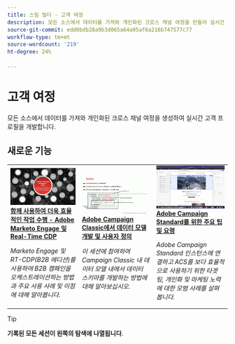 ```yaml
---
title: 스킬 빌더 - 고객 여정
description: 모든 소스에서 데이터를 가져와 개인화된 크로스 채널 여정을 만들어 실시간 고객 프로필을 개발하는 데 도움이 되는 녹화된 웨비나 시리즈입니다.
source-git-commit: edd0bdb28a9b3d065a64a95af6a216b747577c77
workflow-type: tm+mt
source-wordcount: '219'
ht-degree: 24%

---
```


# 고객 여정

모든 소스에서 데이터를 가져와 개인화된 크로스 채널 여정을 생성하여 실시간 고객 프로필을 개발합니다.

## 새로운 기능

<table>
<tr>
  <td>
    <a href="https://experienceleague.adobe.com/docs/skill-builder-events/skill-builder/customer-journeys/2022/b2b-campaigns.html">
      <img alt="함께 사용하여 더욱 효율적인 작업 수행 - Adobe Marketo Engage 및 Real-Time CDP" src="assets/343824.jpeg" />
    </a>
     <div>
      <a href="https://experienceleague.adobe.com/docs/skill-builder-events/skill-builder/customer-journeys/2022/b2b-campaigns.html">
        <strong>함께 사용하여 더욱 효율적인 작업 수행 - Adobe Marketo Engage 및 Real-Time CDP</strong>
      </a>
    </div>
    <p>
    <em>Marketo Engage 및 RT-CDP(B2B 에디션)를 사용하여 B2B 캠페인을 오케스트레이션하는 방법과 주요 사용 사례 및 이점에 대해 알아봅니다.</em>
    <p>
  </td>
  <td>
    <a href="https://experienceleague.adobe.com/docs/skill-builder-events/skill-builder/customer-journeys/2022/data-models.html">
      <img alt="Adobe Campaign Classic에서 데이터 모델 개발 및 사용자 정의" src="assets/343829.jpeg" />
    </a>
     <div>
      <a href="https://experienceleague.adobe.com/docs/skill-builder-events/skill-builder/customer-journeys/2022/data-models.html">
        <strong>Adobe Campaign Classic에서 데이터 모델 개발 및 사용자 정의</strong>
      </a>
    </div>
    <p>
    <em>이 세션에 참여하여 Campaign Classic 내 데이터 모델 내에서 데이터 스키마를 개발하는 방법에 대해 알아보십시오.</em>
    <p>
  </td>  
  <td>
    <a href="https://experienceleague.adobe.com/docs/skill-builder-events/skill-builder/customer-journeys/2022/tips-and-tricks.html">
      <img alt="Adobe Campaign Standard를 위한 주요 팁 및 요령" src="assets/343828.jpeg" />
    </a>
     <div>
      <a href="https://experienceleague.adobe.com/docs/skill-builder-events/skill-builder/customer-journeys/2022/tips-and-tricks.html">
        <strong>Adobe Campaign Standard를 위한 주요 팁 및 요령</strong>
      </a>
    </div>
    <p>
    <em>Adobe Campaign Standard 인스턴스에 연결하고 ACS를 보다 효율적으로 사용하기 위한 타겟팅, 개인화 및 마케팅 노력에 대한 모범 사례를 살펴봅니다.</em>
    <p>
  </td>
</tr>
</table>

>[!TIP]
>
>**기록된 모든 세션이 왼쪽의 탐색에 나열됩니다**.
